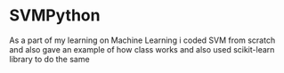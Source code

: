 # SVMPython
As a part of my learning on Machine Learning i coded SVM from scratch and also gave an example of how class works and also used scikit-learn library to do the same 

